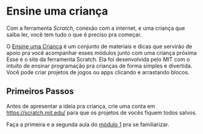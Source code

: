 # Ensine uma criança

Com a ferramenta *Scratch*, conexão com a internet, e uma criança que saiba ler, você tem tudo o que é preciso pra começar.

O [Ensine uma Criança](https://www.ensineumacrianca.com.br) é um conjunto de materiais e dicas que servirão de apoio pra você acompanhar esses módulos junto com uma criança próxima
Esse é o site da ferramenta Scratch. Ela foi desenvolvida pelo MIT com o intuito de ensinar programação pra crianças de forma simples e divertida. Você pode criar projetos de jogos ou apps clicando e arrastando blocos.

## Primeiros Passos

Antes de apresentar a ideia pra criança, crie uma conta em https://scratch.mit.edu/ para que os projetos de vocês fiquem todos salvos.

Faça a primeira e a segunda aula do [módulo 1](./material/) pra se familiarizar.
